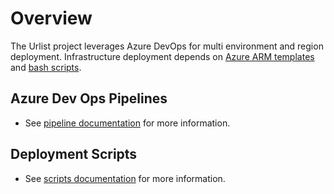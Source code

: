 # Overview
The Urlist project leverages Azure DevOps for multi environment and region deployment. Infrastructure deployment depends on [Azure ARM templates](https://docs.microsoft.com/en-us/azure/azure-resource-manager/templates/overview) and [bash scripts](https://en.wikipedia.org/wiki/Bash_(Unix_shell)).

## Azure Dev Ops Pipelines
- See [pipeline documentation](pipelines.md) for more information.

## Deployment Scripts
- See [scripts documentation](scripts.md) for more information.
